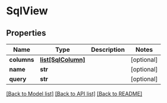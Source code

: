 # SqlView

## Properties
Name | Type | Description | Notes
------------ | ------------- | ------------- | -------------
**columns** | [**list[SqlColumn]**](SqlColumn.md) |  | [optional] 
**name** | **str** |  | [optional] 
**query** | **str** |  | [optional] 

[[Back to Model list]](../../README.md#documentation-for-models) [[Back to API list]](../../README.md#documentation-for-api-endpoints) [[Back to README]](../../README.md)


